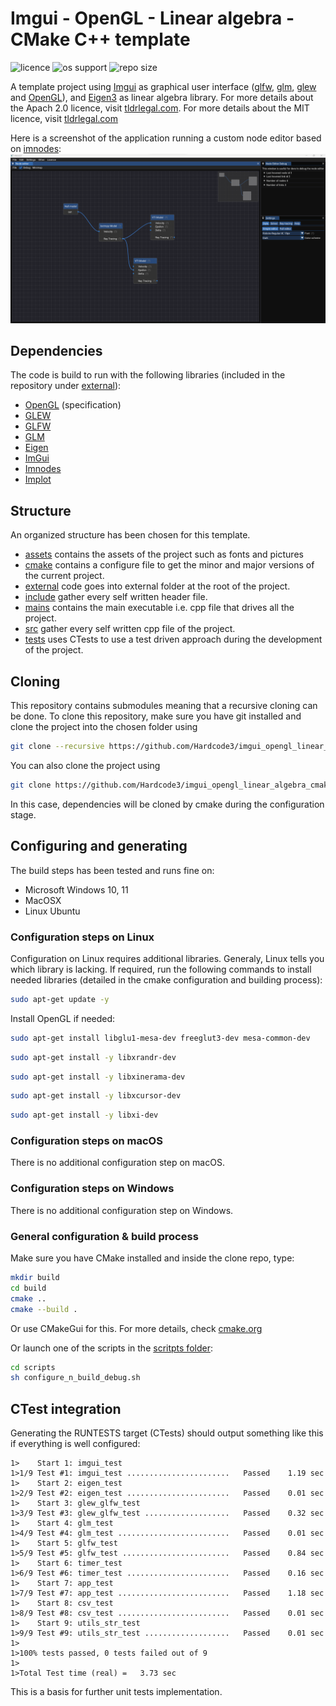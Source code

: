 # Imgui - OpenGL - Linear algebra - CMake C++ template

![licence](https://img.shields.io/static/v1?label=Licence&message=MIT&color=yellow)
![os support](https://img.shields.io/static/v1?label=Supports&message=Windows|Linux|MacOS&color=blue)
![repo size](https://img.shields.io/github/repo-size/Hardcode3/imgui_opengl_linear_algebra_cmake_starter)


A template project using [Imgui](external/imgui) as graphical user interface ([glfw](external/glfw), [glm](external/glm), [glew](external/glew) and [OpenGL](https://www.opengl.org/)), and [Eigen3](external/eigen) as linear algebra library.
For more details about the Apach 2.0 licence, visit [tldrlegal.com](https://tldrlegal.com/license/apache-license-2.0-(apache-2.0)).
For more details about the MIT licence, visit [tldrlegal.com](https://tldrlegal.com/license/mit-license)

Here is a screenshot of the application running a custom node editor based on [imnodes](https://github.com/Nelarius/imnodes/tree/d88f99125bb72cdb71b4c27ff6eb7f318d89a4c5):
![node_editor](assets/screenshots/node_editor.png)

## Dependencies

The code is build to run with the following libraries (included in the repository under [external](external/)):

- [OpenGL](https://www.opengl.org/) (specification)
- [GLEW](https://glew.sourceforge.net/)
- [GLFW](https://www.glfw.org/)
- [GLM](https://github.com/g-truc/glm)
- [Eigen](https://eigen.tuxfamily.org/index.php?title=Main_Page) 
- [ImGui](https://github.com/ocornut/imgui) 
- [Imnodes](https://github.com/Nelarius/imnodes/tree/d88f99125bb72cdb71b4c27ff6eb7f318d89a4c5) 
- [Implot](https://github.com/epezent/implot/tree/d87512353495e7760e7fda7566a05beef7627d8f)

## Structure

An organized structure has been chosen for this template.

- [assets](assets) contains the assets of the project such as fonts and pictures
- [cmake](cmake) contains a configure file to get the minor and major versions of the current project.
- [external](external) code goes into external folder at the root of the project.
- [include](include) gather every self written header file.
- [mains](mains) contains the main executable i.e. cpp file that drives all the project.
- [src](src) gather every self written cpp file of the project.
- [tests](tests) uses CTests to use a test driven approach during the development of the project.

## Cloning

This repository contains submodules meaning that a recursive cloning can be done.
To clone this repository, make sure you have git installed and clone the project into the chosen folder using

```bash
git clone --recursive https://github.com/Hardcode3/imgui_opengl_linear_algebra_cmake_starter
```

You can also clone the project using
```bash
git clone https://github.com/Hardcode3/imgui_opengl_linear_algebra_cmake_starter
```
In this case, dependencies will be cloned by cmake during the configuration stage.

## Configuring and generating

The build steps has been tested and runs fine on:

- Microsoft Windows 10, 11
- MacOSX
- Linux Ubuntu

### Configuration steps on Linux

Configuration on Linux requires additional libraries. Generaly, Linux tells you which library is lacking.
If required, run the following commands to install needed libraries (detailed in the cmake configuration and building process):

```bash
sudo apt-get update -y
```

Install OpenGL if needed:

```bash
sudo apt-get install libglu1-mesa-dev freeglut3-dev mesa-common-dev
```

```bash
sudo apt-get install -y libxrandr-dev
```

```bash
sudo apt-get install -y libxinerama-dev
```

```bash
sudo apt-get install -y libxcursor-dev
```

```bash
sudo apt-get install -y libxi-dev
```

### Configuration steps on macOS

There is no additional configuration step on macOS.

### Configuration steps on Windows

There is no additional configuration step on Windows.

### General configuration & build process

Make sure you have CMake installed and inside the clone repo, type:

```bash cmd terminal
mkdir build
cd build
cmake ..
cmake --build .
```

Or use CMakeGui for this.
For more details, check [cmake.org](https://cmake.org/)

Or launch one of the scripts in the [scritpts folder](scripts):

```bash
cd scripts
sh configure_n_build_debug.sh
```

## CTest integration
Generating the RUNTESTS target (CTests) should output something like this if everything is well configured:

```text
1>    Start 1: imgui_test
1>1/9 Test #1: imgui_test .......................   Passed    1.19 sec
1>    Start 2: eigen_test
1>2/9 Test #2: eigen_test .......................   Passed    0.01 sec
1>    Start 3: glew_glfw_test
1>3/9 Test #3: glew_glfw_test ...................   Passed    0.32 sec
1>    Start 4: glm_test
1>4/9 Test #4: glm_test .........................   Passed    0.01 sec
1>    Start 5: glfw_test
1>5/9 Test #5: glfw_test ........................   Passed    0.84 sec
1>    Start 6: timer_test
1>6/9 Test #6: timer_test .......................   Passed    0.16 sec
1>    Start 7: app_test
1>7/9 Test #7: app_test .........................   Passed    1.18 sec
1>    Start 8: csv_test
1>8/9 Test #8: csv_test .........................   Passed    0.01 sec
1>    Start 9: utils_str_test
1>9/9 Test #9: utils_str_test ...................   Passed    0.01 sec
1>
1>100% tests passed, 0 tests failed out of 9
1>
1>Total Test time (real) =   3.73 sec
```

This is a basis for further unit tests implementation. 
